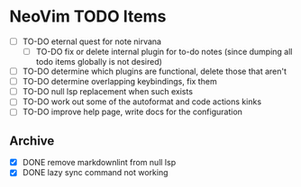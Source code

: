 # NeoVim TODO Items

- [ ] TO-DO eternal quest for note nirvana
    - [ ] TO-DO fix or delete internal plugin for to-do notes (since dumping all todo items globally is not desired)
- [ ] TO-DO determine which plugins are functional, delete those that aren't
- [ ] TO-DO determine overlapping keybindings, fix them
- [ ] TO-DO null lsp replacement when such exists
- [ ] TO-DO work out some of the autoformat and code actions kinks
- [ ] TO-DO improve help page, write docs for the configuration 

## Archive
- [x] DONE remove markdownlint from null lsp
- [x] DONE lazy sync command not working
